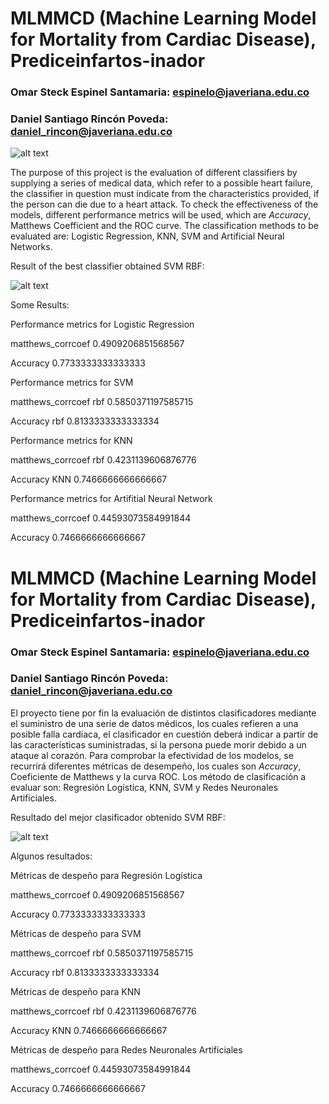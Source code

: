 # **MLMMCD (Machine Learning Model for Mortality from Cardiac Disease), Prediceinfartos-inador**
### Omar Steck Espinel Santamaria: espinelo@javeriana.edu.co
### Daniel Santiago Rincón Poveda: daniel_rincon@javeriana.edu.co
![alt text](https://images.pexels.com/photos/4386467/pexels-photo-4386467.jpeg?cs=srgb&dl=pexels-karolina-grabowska-4386467.jpg&fm=jpg)



The purpose of this project is the evaluation of different classifiers by supplying a series of medical data, which refer to a possible heart failure, the classifier in question must indicate from the characteristics provided, if the person can die due to a heart attack. To check the effectiveness of the models, different performance metrics will be used, which are *Accuracy*, Matthews Coefficient and the ROC curve. The classification methods to be evaluated are: Logistic Regression, KNN, SVM and Artificial Neural Networks.

Result of the best classifier obtained SVM RBF:

![alt text](https://64.media.tumblr.com/70b3828a28a765f1555391cd09845f7d/84e9a4f34a4488a5-9e/s500x750/70ff8ed20a1282ca72b409747bfef3b0673074d0.png)

Some Results:

Performance metrics for Logistic Regression

matthews_corrcoef 0.4909206851568567

Accuracy 0.7733333333333333


Performance metrics for SVM

matthews_corrcoef rbf 0.5850371197585715

Accuracy rbf 0.8133333333333334


Performance metrics for KNN

matthews_corrcoef rbf 0.4231139606876776

Accuracy KNN 0.7466666666666667


Performance metrics for Artifitial Neural Network

matthews_corrcoef 0.44593073584991844

Accuracy 0.7466666666666667


# **MLMMCD (Machine Learning Model for Mortality from Cardiac Disease), Prediceinfartos-inador**
### Omar Steck Espinel Santamaria: espinelo@javeriana.edu.co
### Daniel Santiago Rincón Poveda: daniel_rincon@javeriana.edu.co

El proyecto tiene por fin la evaluación de distintos clasificadores mediante el suministro de una serie de datos  médicos, los cuales refieren a una posible falla cardiaca, el clasificador en cuestión deberá indicar a partir de las características suministradas, si la persona puede morir debido a un ataque al corazón. Para comprobar la efectividad de los modelos, se recurrirá diferentes métricas de desempeño, los cuales son *Accuracy*, Coeficiente de Matthews y la curva ROC. Los método de clasificación a evaluar son: Regresión Logística, KNN, SVM y Redes Neuronales Artificiales.

Resultado del mejor clasificador obtenido SVM RBF:

![alt text](https://64.media.tumblr.com/70b3828a28a765f1555391cd09845f7d/84e9a4f34a4488a5-9e/s500x750/70ff8ed20a1282ca72b409747bfef3b0673074d0.png)


Algunos resultados:

Métricas de despeño para Regresión Logística

matthews_corrcoef 0.4909206851568567

Accuracy 0.7733333333333333


Métricas de despeño para SVM

matthews_corrcoef rbf 0.5850371197585715

Accuracy rbf 0.8133333333333334


Métricas de despeño para KNN

matthews_corrcoef rbf 0.4231139606876776

Accuracy KNN 0.7466666666666667


Métricas de despeño para Redes Neuronales Artificiales

matthews_corrcoef 0.44593073584991844

Accuracy 0.7466666666666667
